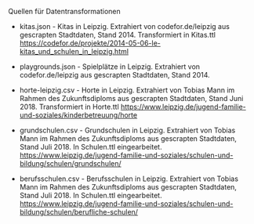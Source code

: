 Quellen für Datentransformationen

* kitas.json - Kitas in Leipzig. Extrahiert von codefor.de/leipzig aus
  gescrapten Stadtdaten, Stand 2014. Transformiert in Kitas.ttl
  https://codefor.de/projekte/2014-05-06-le-kitas_und_schulen_in_leipzig.html

* playgrounds.json - Spielplätze in Leipzig. Extrahiert von codefor.de/leipzig
  aus gescrapten Stadtdaten, Stand 2014.

* horte-leipzig.csv - Horte in Leipzig. Extrahiert von Tobias Mann im Rahmen
  des Zukunftsdiploms aus gescrapten Stadtdaten, Stand Juni 2018. Transformiert
  in Horte.ttl
  https://www.leipzig.de/jugend-familie-und-soziales/kinderbetreuung/horte

* grundschulen.csv - Grundschulen in Leipzig. Extrahiert von Tobias Mann im
  Rahmen des Zukunftsdiploms aus gescrapten Stadtdaten, Stand Juli 2018. In
  Schulen.ttl eingearbeitet.
  https://www.leipzig.de/jugend-familie-und-soziales/schulen-und-bildung/schulen/grundschulen/

* berufsschulen.csv - Berufsschulen in Leipzig. Extrahiert von Tobias Mann im
  Rahmen des Zukunftsdiploms aus gescrapten Stadtdaten, Stand Juli 2018. In
  Schulen.ttl eingearbeitet.
  https://www.leipzig.de/jugend-familie-und-soziales/schulen-und-bildung/schulen/berufliche-schulen/

